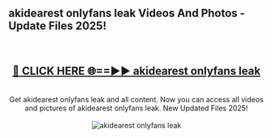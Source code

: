 <h2>akidearest onlyfans leak Videos And Photos - Update Files 2025!</h2>
<br>
<div align="center">
<h2><a href="https://linkcuts.com/hfmhzwbr" rel="nofollow">🔴 CLICK HERE 🌐==►► akidearest onlyfans leak</a></h2>
<br>
Get akidearest onlyfans leak and all content. Now you can access all videos and pictures of akidearest onlyfans leak. New Updated Files 2025!
<br>
<br>
<a href="https://linkcuts.com/hfmhzwbr" rel="nofollow" data-target="animated-image.originalLink"><img src="https://i.ibb.co.com/WyWwxjT/player-gif2.gif" alt="akidearest onlyfans leak" style="max-width: 100%; display: inline-block;" data-target="animated-image.originalImage"></a>
</div>
<br>